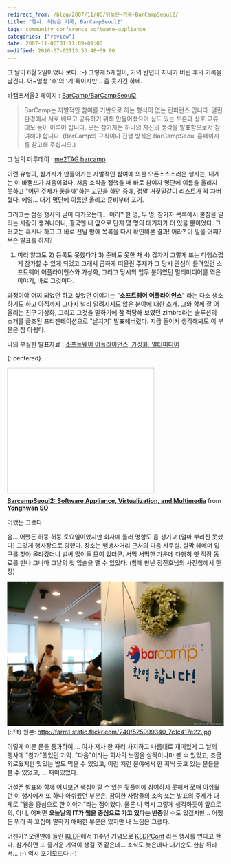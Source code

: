 ```yaml
---
redirect_from: /blog/2007/11/06/뒤늦은-기록-BarCampSeoul2/
title: "행사: 뒤늦은 기록, BarCampSeoul2"
tags: community conference software-appliance
categories: ["review"]
date: 2007-11-06T01:11:09+09:00
modified: 2010-07-02T13:53:48+09:00
---
```

그 날이 6월 2일이었나 보다. :-) 그렇게 5개월이, 거의 반년이 지나가 버린
후의 기록을 남긴다. 어~엄청 '후'의 '기'록이지만... 좀 웃기긴 하네.

바캠프서울2 페이지 : [BarCamp/BarCampSeoul2](http://barcamp.org/BarCampSeoul2)

> BarCamp는 자발적인 참여를 기반으로 하는 형식이 없는 컨퍼런스 입니다.
> 열린 환경에서 서로 배우고 공유하기 위해 만들어졌으며 심도 있는 토론과
> 상호 교류, 데모 등이 이루어 집니다. 모든 참가자는 하나의 자신의 생각을
> 발표함으로서 참여해야 합니다. (BarCamp의 규칙이나 진행 방식은
> BarCampSeoul 홈페이지를 참고해 주십시오.)

그 날의 미투데이 : [me2TAG barcamp](http://me2day.net/tag/barcamp)

이런 유형의, 참가자가 만들어가는 자발적인 참여에 의한 오픈소스스러운
행사는, 내게는 이 바캠프가 처음이었다. 처음 소식을 접했을 때 바로 참여자
명단에 이름을 올리지 못하고 "어떤 주제가 좋을까"하는 고민을 하던 중에,
정말 거짓말같이 리스트가 꽉 차버렸다. 에잉... 대기 명단에 이름만 올리고
준비부터 포기.

그러고는 점점 행사의 날이 다가오는데... 어라? 한 명, 두 명, 참가자
목록에서 불참을 알리는 사람이 생겨나더니, 결국엔 내 앞으로 단지 몇 명의
대기자가 더 있을 뿐이었다. 그러고는 혹시나 하고 그 바로 전날 밤에 목록을
다시 확인해본 결과! 어라? 이 일을 어째? 무슨 발표를 하지?

1) 미리 알고도 2) 등록도 못했다가 3) 준비도 못한 채 4) 갑자기 그렇게
또는 다행스럽게 참가할 수 있게 되었고 그래서 급하게 떠올린 주제가 그
당시 관심이 몰려있던 소프트웨어 어플라이언스와 가상화, 그리고 당시의
업무 분야였던 멀티미디어를 엮은 이야기, 바로 그것이다.

과정이야 어찌 되었던 하고 싶었던 이야기는 "**소프트웨어 어플라이언스**"
라는 다소 생소하기도 하고 아직까지 그다지 널리 알려지지도 않은 분야에
대한 소개. 그와 함께 잘 어울리는 친구 가상화, 그리고 그것을 말하기에
참 적당해 보였던 zimbra라는 솔루션의 소개를 급조된 프리젠테이션으로
"날치기" 발표해버렸다. 지금 돌이켜 생각해봐도 이 부분은 참 아쉽다.

나의 부실한 발표자료 : [소프트웨어 어플라이언스, 가상화, 멀티미디어](http://www.slideshare.net/sio4/barcampseoul2-software-appliance-virtualization-and-multimedia)

{:.centered}
<iframe src="//www.slideshare.net/slideshow/embed_code/key/bE43h1JzHX65wv" width="340" height="290" frameborder="0" marginwidth="0" marginheight="0" scrolling="no" style="border:1px solid #CCC; border-width:1px; margin-bottom:5px; max-width: 100%;" allowfullscreen> </iframe> <div style="margin-bottom:5px"> <strong> <a href="//www.slideshare.net/sio4/barcampseoul2-software-appliance-virtualization-and-multimedia" title="BarcampSeoul2: Software Appliance, Virtualization, and Multimedia" target="_blank">BarcampSeoul2: Software Appliance, Virtualization, and Multimedia</a> </strong> from <strong><a href="//www.slideshare.net/sio4" target="_blank">Yonghwan SO</a></strong> </div>

어쨌든 그랬다.

음... 어쨌든 허둥 허둥 토요일이었지만 회사에 들러 명함도 좀 챙기고
(얼마 뿌리진 못했다) 그렇게 행사장으로 향했다. 장소는 뱅뱅사거리 근처의
다음 사무실. 살짝 헤메며 입구를 찾아 올라갔더니 벌써 많이들 모여 있더군.
서먹 서먹한 가운데 다행히 옛 직장 동료를 만나 그나마 그날의 첫 입술을
땔 수 있었다. (함께 만난 정진호님의 사진첩에서 한 장)

![](/attachments/2007-11-06-barcampseoul2.jpg){:.fit}
원본: <http://farm1.static.flickr.com/240/525999340_7c1c417e22.jpg>

이렇게 이쁜 문을 통과하여,... 여차 저차 한 자리 차지하고 나름대로
재미있게 그 날의 행사에 "참가"했었던 기억. "다음"이라는 회사의 느낌을
살짝이나마 볼 수 있었고, 조금 외로웠지만 맛있는 밥도 먹을 수 있었고,
이런 저런 분야에서 한 획씩 긋고 있는 분들을 볼 수 있었고,
... 재미있었다.  

어설픈 발표와 함께 어찌보면 핵심이랄 수 있는 뒷풀이에 참여하지 못해서
쪼매 아쉬웠던 이 행사에서 또 하나 아쉬웠던 부분은, 참여한 사람들의
소속 또는 발표의 주제가 대체로 "웹을 중심으로 한 이야기"라는 점이었다.
물론 나 역시 그렇게 생각하듯이 앞으로의, 아니, 어쩌면 **오늘날의 IT가
웹을 중심으로 가고 있다는 반증**일 수도 있겠지만... 어쨌든 뭐라 꼭
꼬집어 말하기 애매한 부분은 있지만 내 느낌은 그랬다.

어젠가? 오랜만에 들린 [KLDP](http://kldp.org/)에서 11주년 기념으로
[KLDPConf](http://wiki.kldp.org/wiki.php/KLDPConf/20071110) 라는
행사를 연다고 한다. 참가하면 또 즐거운 기억이 생길 것 같은데...
소식도 늦은데다 대기순도 한참 뒤라서... :-) 역시 포기모드다 :-)

